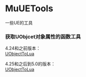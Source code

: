 # MuUETools
一些UE的工具

### 获取UObjcet对象属性的函数工具  

4.24和之前版本：  
[UObjectToLua](UObjectToLua/UE4/README.md)

4.25和之后到5.0的版本：  
[UObjectToLua](UObjectToLua/UE5/README.md)
